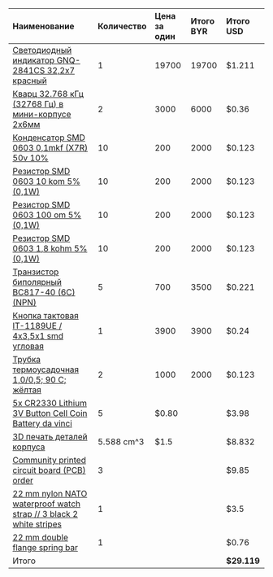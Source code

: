 Наименование|Количество|Цена за один|Итого BYR|Итого USD
:-----------|:---------|:-----------|:--------|:--------
[Светодиодный индикатор GNQ-2841CS 32,2х7 красный](http://belchip.by/product/?selected_product=00001523)|1|19700|19700|$1.211
[Кварц 32.768 кГц (32768 Гц) в мини-корпусе 2х6мм](http://ay.by/lot/kvarc-32-768-kgc-32768-gc-v-mini-korpuse-2h6mm-vyvody-8mm-est-takzhe-3h8mm-payanye-ispolzuyutsya-v-chasah-kompyuternyh-platah-i-t-p-5013764719.html?utm_source=email&utm_medium=email&utm_campaign=notification&utm_content=auction_win)|2|3000|6000|$0.36
[Конденсатор SMD 0603 0,1mkf (X7R) 50v 10%](http://belchip.by/product/?selected_product=00006225)|10|200|2000|$0.123
[Резистор SMD 0603 10 kom 5% (0,1W)](http://belchip.by/product/?selected_product=00001220)|10|200|2000|$0.123
[Резистор SMD 0603 100 om 5% (0,1W)](http://belchip.by/product/?selected_product=00001176)|10|200|2000|$0.123
[Резистор SMD 0603 1,8 kohm 5% (0,1W)](http://belchip.by/product/?selected_product=00000196)|10|200|2000|$0.123
[Транзистор биполярный BC817-40 (6C) (NPN)](http://belchip.by/product/?selected_product=00005218)|5|700|3500|$0.221
[Кнопка тактовая IT-1189UE / 4x3,5x1 smd угловая](http://belchip.by/product/?selected_product=00003280)|1|3900|3900|$0.24
[Трубка термоусадочная 1,0/0,5; 90 C; жёлтая](http://belchip.by/product/?selected_product=00012463)|2|1000|2000|$0.123
[5x CR2330 Lithium 3V Button Cell Coin Battery da vinci](http://www.aliexpress.com/item/5x-CR2330-ECRCR2330-KCRCR2330-BRCR2330-Lithium-3V-Button-Cell-Coin-Battery-Wholesale-da-vinci/32437135071.html)|5|$0.80||$3.98
[3D печать деталей корпуса](http://in3d.by/3d-printers/3d)|5.588 cm^3|$1.5||$8.832
[Community printed circuit board (PCB) order](https://oshpark.com/)|3|||$9.85
[22 mm nylon NATO waterproof watch strap // 3 black 2 white stripes](http://www.aliexpress.com/item/New-arrival-48color-available-1PCS-22MM-High-quality-Nylon-Watch-band-NATO-waterproof-watch-strap-fashion/32330640440.html)|1|||$3.5
[22 mm double flange spring bar](http://www.aliexpress.com/item/Lowest-Price-New-Arrive-30Pcs-8-22mm-Double-Flange-Watch-Band-Strap-Link-Pin-Spring-Bar/32298089279.html)|1|||$0.76
Итого||||**$29.119**
